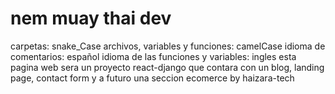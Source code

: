 # nem muay thai dev
 carpetas: snake_Case
 archivos, variables y funciones: camelCase
 idioma de comentarios: español
 idioma de las funciones y variables: ingles
 esta pagina web sera un proyecto react-django que contara con un blog, landing page, contact form  y a futuro una seccion ecomerce
by haizara-tech
